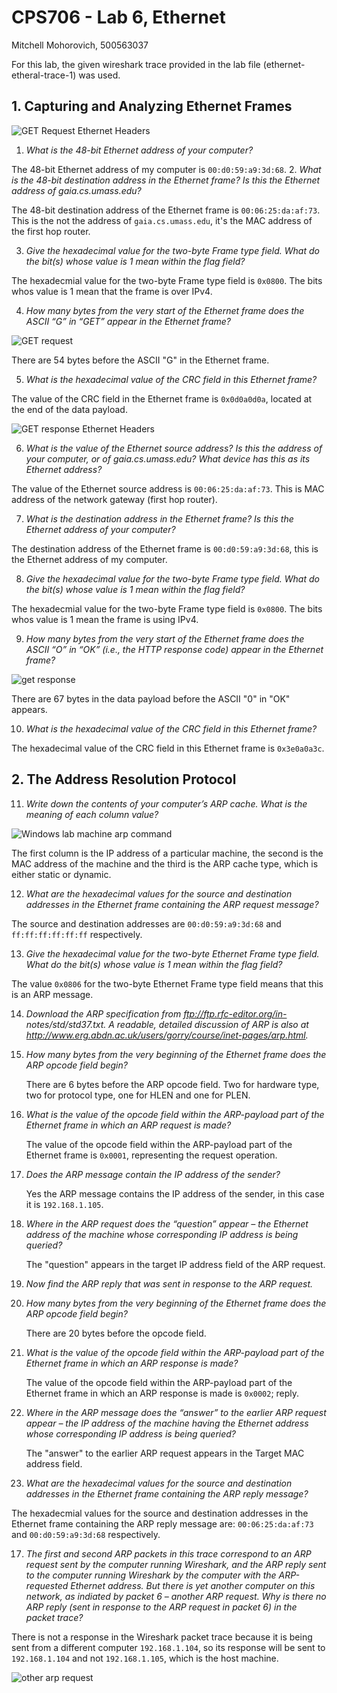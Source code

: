 # CPS706 - Lab 6, Ethernet

Mitchell Mohorovich, 500563037

For this lab, the given wireshark trace provided in the lab file (ethernet-etheral-trace-1) was used.

## 1. Capturing and Analyzing Ethernet Frames

![GET Request Ethernet Headers](images/get_request_ethernet.png)

1. *What is the 48-bit Ethernet address of your computer?*
 
 The 48-bit Ethernet address of my computer is `00:d0:59:a9:3d:68`.
2. *What is the 48-bit destination address in the Ethernet frame? Is this the Ethernetaddress of gaia.cs.umass.edu?*
 
 The 48-bit destination address of the Ethernet frame is `00:06:25:da:af:73`. This is the not the address of `gaia.cs.umass.edu`, it's the MAC address of the first hop router.
 
3. *Give the hexadecimal value for the two-byte Frame type field. What do the bit(s) whose value is 1 mean within the flag field?*

 The hexadecmial value for the two-byte Frame type field is `0x0800`. The bits whos value is 1 mean that the frame is over IPv4.
 
4. *How many bytes from the very start of the Ethernet frame does the ASCII “G” in “GET” appear in the Ethernet frame?*

 ![GET request](images/get_request.png)

 There are 54 bytes before the ASCII "G" in the Ethernet frame.
 
5. *What is the hexadecimal value of the CRC field in this Ethernet frame?*

 The value of the CRC field in the Ethernet frame is `0x0d0a0d0a`, located at the end of the data payload.
 
 ![GET response Ethernet Headers](images/get_response_ethernet.png)
 
6. *What is the value of the Ethernet source address? Is this the address of your computer, or of gaia.cs.umass.edu? What device has this as its Ethernet address?*

 The value of the Ethernet source address is `00:06:25:da:af:73`. This is MAC address of the network gateway (first hop router).
 
7. *What is the destination address in the Ethernet frame? Is this the Ethernet address of your computer?*

 The destination address of the Ethernet frame is `00:d0:59:a9:3d:68`, this is the Ethernet address of my computer.
 
8. *Give the hexadecimal value for the two-byte Frame type field. What do the bit(s) whose value is 1 mean within the flag field?*

 The hexadecmial value for the two-byte Frame type field is `0x0800`. The bits whos value is 1 mean the frame is using IPv4.
 
9. *How many bytes from the very start of the Ethernet frame does the ASCII “O” in “OK” (i.e., the HTTP response code) appear in the Ethernet frame?*

 ![get response](images/get_response.png)

 There are 67 bytes in the data payload before the ASCII "0" in "OK" appears. 
 
10. *What is the hexadecimal value of the CRC field in this Ethernet frame?*

 The hexadecimal value of the CRC field in this Ethernet frame is `0x3e0a0a3c`.
 
 ## 2. The Address Resolution Protocol
 
11. *Write down the contents of your computer’s ARP cache. What is the meaning of each column value?*

 ![Windows lab machine arp command](images/arp_windows.png)

 The first column is the IP address of a particular machine, the second is the MAC address of the machine and the third is the ARP cache type, which is either static or dynamic.

12. *What are the hexadecimal values for the source and destination addresses in the Ethernet frame containing the ARP request message?*

 The source and destination addresses are `00:d0:59:a9:3d:68` and `ff:ff:ff:ff:ff:ff` respectively. 

13. *Give the hexadecimal value for the two-byte Ethernet Frame type field. What do the bit(s) whose value is 1 mean within the flag field?*

 The value `0x0806` for the two-byte Ethernet Frame type field means that this is an ARP message.
 

14. *Download the ARP specification from ftp://ftp.rfc-editor.org/in- notes/std/std37.txt. A readable, detailed discussion of ARP is also at http://www.erg.abdn.ac.uk/users/gorry/course/inet-pages/arp.html.*
  
  1. *How many bytes from the very beginning of the Ethernet frame does the ARP opcode field begin?*
  
     There are 6 bytes before the ARP opcode field. Two for hardware type, two for protocol type, one for HLEN and one for PLEN.
 
  2. *What is the value of the opcode field within the ARP-payload part of the Ethernet frame in which an ARP request is made?*

     The value of the opcode field within the ARP-payload part of the Ethernet frame is `0x0001`, representing the request operation.

  3. *Does the ARP message contain the IP address of the sender?*

      Yes the ARP message contains the IP address of the sender, in this case it is `192.168.1.105`.

  4. *Where in the ARP request does the “question” appear – the Ethernet address of the machine whose corresponding IP address is being queried?*

     The "question" appears in the target IP address field of the ARP request.

15. *Now find the ARP reply that was sent in response to the ARP request.*

  1. *How many bytes from the very beginning of the Ethernet frame does the ARP opcode field begin?*

     There are 20 bytes before the opcode field.
  
  2. *What is the value of the opcode field within the ARP-payload part of the Ethernet frame in which an ARP response is made?*

	  The value of the opcode field within the ARP-payload part of the Ethernet frame in which an ARP response is made is `0x0002`; reply.
  
  3. *Where in the ARP message does the “answer” to the earlier ARP request appear – the IP address of the machine having the Ethernet address whose corresponding IP address is being queried?*

     The "answer" to the earlier ARP request appears in the Target MAC address field.

  
16. *What are the hexadecimal values for the source and destination addresses in the Ethernet frame containing the ARP reply message?*

 The hexadecmial values for the source and destination addresses in the Ethernet frame containing the ARP reply message are: `00:06:25:da:af:73` and `00:d0:59:a9:3d:68` respectively.

17. *The first and second ARP packets in this trace correspond to an ARP request sent by the computer running Wireshark, and the ARP reply sent to the computer running Wireshark by the computer with the ARP-requested Ethernet address. But there is yet another computer on this network, as indiated by packet 6 – another ARP request. Why is there no ARP reply (sent in response to the ARP request in packet 6) in the packet trace?*

 There is not a response in the Wireshark packet trace because it is being sent from a different computer `192.168.1.104`, so its response will be sent to `192.168.1.104` and not `192.168.1.105`, which is the host machine.

![other arp request](images/other_arp.png)
